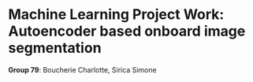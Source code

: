 # Machine Learning Project Work: Autoencoder based onboard image segmentation
**Group 79**: Boucherie Charlotte, Sirica Simone
